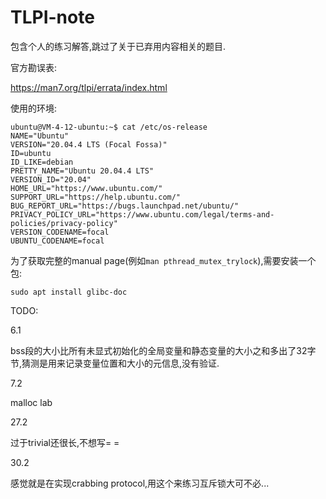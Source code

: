 # TLPI-note

包含个人的练习解答,跳过了关于已弃用内容相关的题目.

官方勘误表:

https://man7.org/tlpi/errata/index.html

使用的环境:

```
ubuntu@VM-4-12-ubuntu:~$ cat /etc/os-release
NAME="Ubuntu"
VERSION="20.04.4 LTS (Focal Fossa)"
ID=ubuntu
ID_LIKE=debian
PRETTY_NAME="Ubuntu 20.04.4 LTS"
VERSION_ID="20.04"
HOME_URL="https://www.ubuntu.com/"
SUPPORT_URL="https://help.ubuntu.com/"
BUG_REPORT_URL="https://bugs.launchpad.net/ubuntu/"
PRIVACY_POLICY_URL="https://www.ubuntu.com/legal/terms-and-policies/privacy-policy"
VERSION_CODENAME=focal
UBUNTU_CODENAME=focal
```

为了获取完整的manual page(例如`man pthread_mutex_trylock`),需要安装一个包:

```
sudo apt install glibc-doc
```


TODO:

6.1

bss段的大小比所有未显式初始化的全局变量和静态变量的大小之和多出了32字节,猜测是用来记录变量位置和大小的元信息,没有验证.

7.2

malloc lab

27.2

过于trivial还很长,不想写= =

30.2

感觉就是在实现crabbing protocol,用这个来练习互斥锁大可不必...
